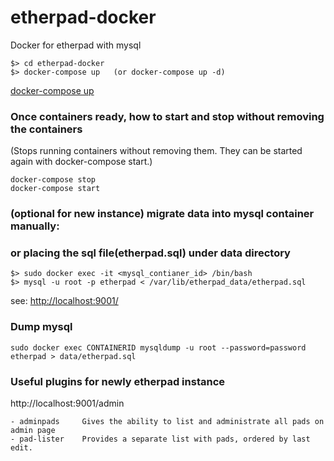 # etherpad-docker
Docker for etherpad with mysql

````
$> cd etherpad-docker
$> docker-compose up   (or docker-compose up -d)
````
[docker-compose up](https://docs.docker.com/compose/reference/up/)

### Once containers ready, how to start and stop without removing the containers
(Stops running containers without removing them. They can be started again with docker-compose start.)
````
docker-compose stop
docker-compose start
````

### (optional for new instance) migrate data into mysql container manually:
### or placing the sql file(etherpad.sql) under data directory  
````
$> sudo docker exec -it <mysql_contianer_id> /bin/bash
$> mysql -u root -p etherpad < /var/lib/etherpad_data/etherpad.sql
````

see: [http://localhost:9001/](http://localhost:9001/)

### Dump mysql
````
sudo docker exec CONTAINERID mysqldump -u root --password=password etherpad > data/etherpad.sql
````

### Useful plugins for newly etherpad instance
http://localhost:9001/admin
````
- adminpads 	Gives the ability to list and administrate all pads on admin page	
- pad-lister 	Provides a separate list with pads, ordered by last edit.
````

